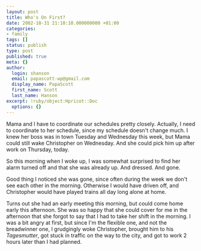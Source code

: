 ```yaml
---
layout: post
title: Who's On First?
date: 2002-10-31 21:10:10.000000000 +01:00
categories:
- family
tags: []
status: publish
type: post
published: true
meta: {}
author:
  login: shanson
  email: papascott-wp@gmail.com
  display_name: PapaScott
  first_name: Scott
  last_name: Hanson
excerpt: !ruby/object:Hpricot::Doc
  options: {}
---
```

<p>Mama and I have to coordinate our schedules pretty closely. Actually, I need to coordinate to her schedule, since my schedule doesn't change much. I knew her boss was in town Tuesday and Wednesday this week, but Mama could still wake Christopher on Wednesday. And she could pick him up after work on Thursday, today.</p>
<p>So this morning when I woke up, I was somewhat surprised to find her alarm turned off and that she was already up. And dressed. And gone. </p>
<p>Good thing I noticed she was gone, since often during the week we don't see each other in the morning. Otherwise I would have driven off, and Christopher would have played trains all day long alone at home.</p>
<p>Turns out she had an early meeting this morning, but could come home early this afternoon. She was so happy that she could cover for me in the afternoon that she forgot to say that I had to take her shift in the morning. I was a bit angry at first, but since I'm the flexible one, and not the breadwinner one, I grudgingly woke Christopher, brought him to his <em>Tagesmutter</em>, got stuck in traffic on the way to the city, and got to work 2 hours later than I had planned.</p>
